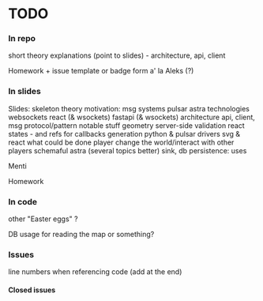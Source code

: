 # TODO

### In repo

short theory explanations (point to slides) - architecture, api, client

Homework + issue template or badge form a' la Aleks (?)

### In slides

Slides:
  skeleton
  theory
    motivation: msg systems
    pulsar
    astra
  technologies
    websockets
    react (& wsockets)
    fastapi (& wsockets)
  architecture
    api, client, msg protocol/pattern
    notable stuff
      geometry
      server-side validation
      react states - and refs for callbacks
      generation
      python & pulsar drivers
      svg & react
    what could be done
      player change the world/interact with other players
      schemaful astra (several topics better)
      sink, db persistence: uses

Menti

Homework

### In code

other "Easter eggs" ?

DB usage for reading the map or something?

### Issues

line numbers when referencing code (add at the end)

#### Closed issues
